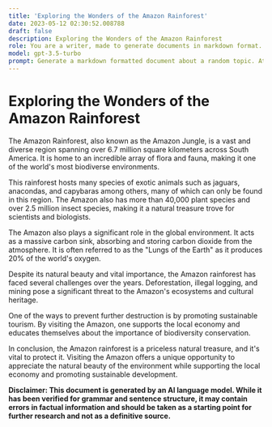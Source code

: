 ```yaml
---
title: 'Exploring the Wonders of the Amazon Rainforest'
date: 2023-05-12 02:30:52.008788
draft: false
description: Exploring the Wonders of the Amazon Rainforest
role: You are a writer, made to generate documents in markdown format. It is very important that all of the documents you generate are in valid markdown format.
model: gpt-3.5-turbo
prompt: Generate a markdown formatted document about a random topic. At the bottom, include a disclaimer explaining that the document was generated by you. The first line of the document should be the title. Make sure that the entire document is in proper markdown format, using a mix of various tags to make the document visually appealing.
---
```


# Exploring the Wonders of the Amazon Rainforest

The Amazon Rainforest, also known as the Amazon Jungle, is a vast and diverse region spanning over 6.7 million square kilometers across South America. It is home to an incredible array of flora and fauna, making it one of the world's most biodiverse environments.

This rainforest hosts many species of exotic animals such as jaguars, anacondas, and capybaras among others, many of which can only be found in this region. The Amazon also has more than 40,000 plant species and over 2.5 million insect species, making it a natural treasure trove for scientists and biologists.

The Amazon also plays a significant role in the global environment. It acts as a massive carbon sink, absorbing and storing carbon dioxide from the atmosphere. It is often referred to as the "Lungs of the Earth" as it produces 20% of the world's oxygen.

Despite its natural beauty and vital importance, the Amazon rainforest has faced several challenges over the years. Deforestation, illegal logging, and mining pose a significant threat to the Amazon's ecosystems and cultural heritage.

One of the ways to prevent further destruction is by promoting sustainable tourism. By visiting the Amazon, one supports the local economy and educates themselves about the importance of biodiversity conservation.

In conclusion, the Amazon rainforest is a priceless natural treasure, and it's vital to protect it. Visiting the Amazon offers a unique opportunity to appreciate the natural beauty of the environment while supporting the local economy and promoting sustainable development.

**Disclaimer: This document is generated by an AI language model. While it has been verified for grammar and sentence structure, it may contain errors in factual information and should be taken as a starting point for further research and not as a definitive source.**
